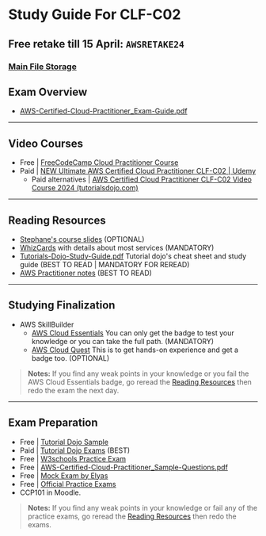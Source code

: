 # Study Guide For CLF-C02

## Free retake till 15 April: `AWSRETAKE24`
### [Main File Storage](https://nasservocational-my.sharepoint.com/:f:/g/personal/nv22084_nvtc_edu_bh/Eko3HjU0c7VCnrV0jyiIpOgBJ8UJtWtNm-oyhhr5fWAqhg?e=jLPwgp)

## Exam Overview
- [AWS-Certified-Cloud-Practitioner_Exam-Guide.pdf](https://nasservocational-my.sharepoint.com/:b:/g/personal/nv22084_nvtc_edu_bh/EQCywp_U_F1CvkFRcRwmREgBVE2WVqhldVCnJ6lWW_SkPQ?e=rz441A)

---

## Video Courses

- Free | [FreeCodeCamp Cloud Practitioner Course](https://www.youtube.com/watch?v=NhDYbskXRgc)
- Paid | [NEW Ultimate AWS Certified Cloud Practitioner CLF-C02 | Udemy](https://www.udemy.com/course/aws-certified-cloud-practitioner-new/?kw=clf&src=sac)
  - Paid alternatives | [AWS Certified Cloud Practitioner CLF-C02 Video Course 2024 (tutorialsdojo.com)](https://portal.tutorialsdojo.com/courses/aws-certified-cloud-practitioner-clf-c02-video-course/)

---

## Reading Resources

- [Stephane's course slides](https://nasservocational-my.sharepoint.com/:b:/g/personal/nv22084_nvtc_edu_bh/EfSDlrj4emtEoDnDwWfJbY0BmcDGHsz44zqsQiQl5OS9mg?e=gJlzTs) (OPTIONAL)
- [WhizCards](https://nasservocational-my.sharepoint.com/:b:/g/personal/nv22084_nvtc_edu_bh/ETQhZNySjYxFrTrvOu2IEfoBtARZVz1kb61g98Bz9F1vKw?e=z784xA) with details about most services (MANDATORY)
- [Tutorials-Dojo-Study-Guide.pdf](https://nasservocational-my.sharepoint.com/:b:/g/personal/nv22084_nvtc_edu_bh/EaIpAju_Q2hMt9fzAQyqztMBiV8XiBhRwGp-FUT5tVT97A?e=Xrjbrg) Tutorial dojo's cheat sheet and study guide (BEST TO READ | MANDATORY FOR REREAD)
- [AWS Practitioner notes](https://nasservocational-my.sharepoint.com/:b:/g/personal/nv22084_nvtc_edu_bh/Ef9Wmdy0Vh5JlPMhK93pTZQBJ1QfnZ73e9w43Pfs_YVepA?e=kN7P3X) (BEST TO READ)

---

## Studying Finalization

- AWS SkillBuilder
  - [AWS Cloud Essentials](https://explore.skillbuilder.aws/learn/learning_plan/view/82/cloud-essentials-knowledge-badge-readiness-path) You can only get the badge to test your knowledge or you can take the full path. (MANDATORY)
  - [AWS Cloud Quest](https://explore.skillbuilder.aws/learn/course/11458/AWS%2520Cloud%2520Quest%253A%2520Cloud%2520Practitioner) This is to get hands-on experience and get a badge too. (OPTIONAL)



> **Notes:** If you find any weak points in your knowledge or you fail the AWS Cloud Essentials badge, go reread the [Reading Resources](#reading-resources) then redo the exam the next day.

---

## Exam Preparation

- Free | [Tutorial Dojo Sample](https://portal.tutorialsdojo.com/product-category/free-practice-exams/)
- Paid | [Tutorial Dojo Exams](https://portal.tutorialsdojo.com/courses/aws-certified-cloud-practitioner-practice-exams/) (BEST)
- Free | [W3schools Practice Exam](https://www.w3schools.com/aws/aws_quiz.php)
- Free | [AWS-Certified-Cloud-Practitioner_Sample-Questions.pdf](https://nasservocational-my.sharepoint.com/:b:/g/personal/nv22084_nvtc_edu_bh/ET93g0Vgk1VNro_udrtECZ4BSaOj0kj9ekkPmifE7ERZlA?e=AHKdz7)
- Free | [Mock Exam by Elyas](https://forms.gle/XJkVnV5AfrDi4cVn9)
- Free | [Official Practice Exams](https://lnkd.in/dadBHc5P)
- CCP101 in Moodle.



> **Notes:** If you find any weak points in your knowledge or fail any of the practice exams, go reread the [Reading Resources](#reading-resources) then redo the exams.
